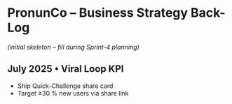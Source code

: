 # PronunCo – Business Strategy Back-Log
*(initial skeleton – fill during Sprint-4 planning)*

## July 2025 • Viral Loop KPI
- Ship Quick-Challenge share card
- Target ≥30 % new users via share link
